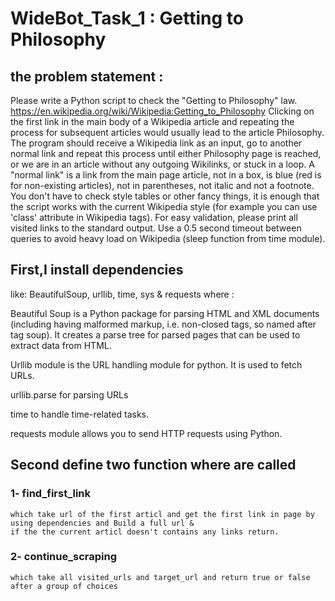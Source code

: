 # WideBot_Task_1 : Getting to Philosophy
## the problem statement :
Please write a Python script to check the "Getting to Philosophy" law.
https://en.wikipedia.org/wiki/Wikipedia:Getting_to_Philosophy
Clicking on the first link in the main body of a Wikipedia article and repeating the process
for subsequent articles would usually lead to the article Philosophy.
The program should receive a Wikipedia link as an input, go to another normal link and
repeat this process until either Philosophy page is reached, or we are in an article without
any outgoing Wikilinks, or stuck in a loop.
A "normal link" is a link from the main page article, not in a box, is blue (red is for
non-existing articles), not in parentheses, not italic and not a footnote. You don't have to
check style tables or other fancy things, it is enough that the script works with the current
Wikipedia style (for example you can use 'class' attribute in Wikipedia tags). For easy
validation, please print all visited links to the standard output.
Use a 0.5 second timeout between queries to avoid heavy load on Wikipedia (sleep function
from time module).
## First,I install dependencies
like: BeautifulSoup, urllib, time, sys & requests where :

Beautiful Soup is a Python package for parsing HTML and XML documents (including having malformed markup, i.e. non-closed tags, so named after tag soup). It creates a parse tree for parsed pages that can be used to extract data from HTML.

Urllib module is the URL handling module for python. It is used to fetch URLs.

urllib.parse for parsing URLs

time to handle time-related tasks.

requests module allows you to send HTTP requests using Python.

## Second define two function where are called
  ### 1- find_first_link
    which take url of the first articl and get the first link in page by using dependencies and Build a full url &
    if the the current articl doesn't contains any links return.
    
   ### 2- continue_scraping
    which take all visited_urls and target_url and return true or false after a group of choices

